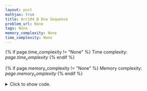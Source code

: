 ```yaml
---
layout: post
mathjax: true
title: Arc104_B Dna Sequence
problem_url: None
tags: None
memory_complexity: None
time_complexity: None
---
```




{% if page.time_complexity != "None" %}
Time complexity: ${{ page.time_complexity }}$
{% endif %}

{% if page.memory_complexity != "None" %}
Memory complexity: ${{ page.memory_complexity }}$
{% endif %}

<details>
<summary>
<p style="display:inline">Click to show code.</p>
</summary>
```cpp
{% raw %}
using namespace std;
using ll = long long;
using ii = pair<int, int>;
using vi = vector<int>;
template <typename InputIterator,
          typename T = typename iterator_traits<InputIterator>::value_type>
void read_n(InputIterator it, int n)
{
    copy_n(istream_iterator<T>(cin), n, it);
}
template <typename InputIterator,
          typename T = typename iterator_traits<InputIterator>::value_type>
void write(InputIterator first, InputIterator last, const char *delim = "\n")
{
    copy(first, last, ostream_iterator<T>(cout, delim));
}
int solve(int n, string s)
{
    map<char, vi> pm = {
        {'A', vi(n, 0)}, {'T', vi(n, 0)}, {'C', vi(n, 0)}, {'G', vi(n, 0)}};
    string opts = "AGCT";
    for (int i = 0; i < n; ++i)
    {
        for (auto c : opts)
        {
            pm[c][i] += s[i] == c;
            if (i != 0)
                pm[c][i] += pm[c][i - 1];
        }
    }
    auto sum = [&pm](int l, int r, char c) {
        return pm[c][r] - (l > 0 ? pm[c][l - 1] : 0);
    };
    int ans = 0;
    for (int l = 0; l < n - 1; ++l)
    {
        for (int r = l + 1; r < n; ++r)
        {
            ans += (sum(l, r, 'A') == sum(l, r, 'T') and
                    sum(l, r, 'C') == sum(l, r, 'G'));
        }
    }
    return ans;
}
int main(void)
{
    ios::sync_with_stdio(false), cin.tie(NULL);
    int n;
    string s;
    cin >> n >> s;
    cout << solve(n, s) << endl;
    return 0;
}

{% endraw %}
```
</details>

